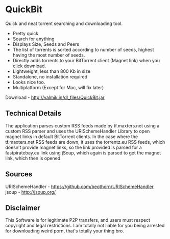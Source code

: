QuickBit
========

Quick and neat torrent searching and downloading tool. 

- Pretty quick
- Search for anything
- Displays Size, Seeds and Peers
- The list of torrents is sorted according to number of seeds, highest having the most number of seeds.
- Directly adds torrents to your BitTorrent client (Magnet link) when you click download.
- Lightweight, less than 800 Kb in size
- Standalone, no installation required
- Looks nice too.
- Multiplatform (Except for Mac, will fix later)


Download - http://valmik.in/dl_files/QuickBit.jar


Technical Details 
-------

The application parses custom RSS feeds made by tf.maxters.net using a custom RSS parser and uses the URISchemeHandler Library to open magnet links in default BitTorrent clients. In the case where the tf.maxters.net RSS feeds are down, it uses the torrentz.eu RSS feeds, which doesn't provide magnet links, so the link provided is parsed for a fastpiratebay.eu link using jSoup, which again is parsed to get the magnet link, which then is opened.


Sources
-----

URISchemeHandler - https://github.com/beothorn/URISchemeHandler
jsoup - http://jsoup.org/


Disclaimer
------
This Software is for legitimate P2P transfers, and users must respect copyright and legal restrictions. I am totally not liable for you being arrested for downloading weird porn, that's totally your thing bro.
